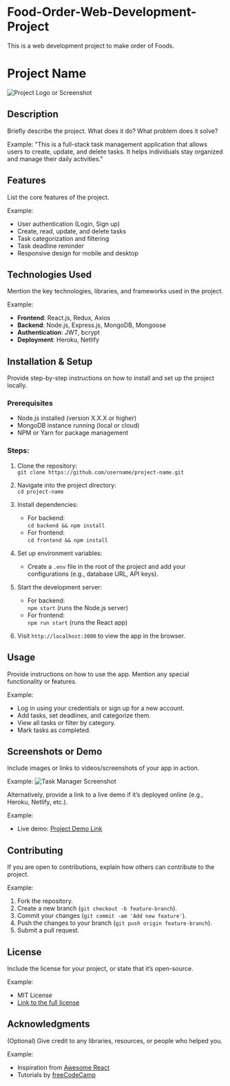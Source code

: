# Food-Order-Web-Development-Project
This is a web development project to make order of Foods.
# Project Name

![Project Logo or Screenshot](path/to/image.png)  <!-- Optional -->

## Description
Briefly describe the project. What does it do? What problem does it solve?

Example:
"This is a full-stack task management application that allows users to create, update, and delete tasks. It helps individuals stay organized and manage their daily activities."

## Features
List the core features of the project.

Example:
- User authentication (Login, Sign up)
- Create, read, update, and delete tasks
- Task categorization and filtering
- Task deadline reminder
- Responsive design for mobile and desktop

## Technologies Used
Mention the key technologies, libraries, and frameworks used in the project.

Example:
- **Frontend**: React.js, Redux, Axios
- **Backend**: Node.js, Express.js, MongoDB, Mongoose
- **Authentication**: JWT, bcrypt
- **Deployment**: Heroku, Netlify

## Installation & Setup
Provide step-by-step instructions on how to install and set up the project locally.

### Prerequisites
- Node.js installed (version X.X.X or higher)
- MongoDB instance running (local or cloud)
- NPM or Yarn for package management

### Steps:
1. Clone the repository:  
   `git clone https://github.com/username/project-name.git`
   
2. Navigate into the project directory:  
   `cd project-name`
   
3. Install dependencies:
   - For backend:  
     `cd backend && npm install`
   - For frontend:  
     `cd frontend && npm install`

4. Set up environment variables:
   - Create a `.env` file in the root of the project and add your configurations (e.g., database URL, API keys).

5. Start the development server:
   - For backend:  
     `npm start` (runs the Node.js server)
   - For frontend:  
     `npm run start` (runs the React app)

6. Visit `http://localhost:3000` to view the app in the browser.

## Usage
Provide instructions on how to use the app. Mention any special functionality or features.

Example:
- Log in using your credentials or sign up for a new account.
- Add tasks, set deadlines, and categorize them.
- View all tasks or filter by category.
- Mark tasks as completed.

## Screenshots or Demo
Include images or links to videos/screenshots of your app in action.

Example:
![Task Manager Screenshot](path/to/screenshot.png)

Alternatively, provide a link to a live demo if it’s deployed online (e.g., Heroku, Netlify, etc.).

Example:
- Live demo: [Project Demo Link](https://your-project-url.com)

## Contributing
If you are open to contributions, explain how others can contribute to the project.

Example:
1. Fork the repository.
2. Create a new branch (`git checkout -b feature-branch`).
3. Commit your changes (`git commit -am 'Add new feature'`).
4. Push the changes to your branch (`git push origin feature-branch`).
5. Submit a pull request.

## License
Include the license for your project, or state that it’s open-source.

Example:
- MIT License
- [Link to the full license](LICENSE)

## Acknowledgments
(Optional) Give credit to any libraries, resources, or people who helped you.

Example:
- Inspiration from [Awesome React](https://github.com/awesome-react)
- Tutorials by [freeCodeCamp](https://www.freecodecamp.org)
